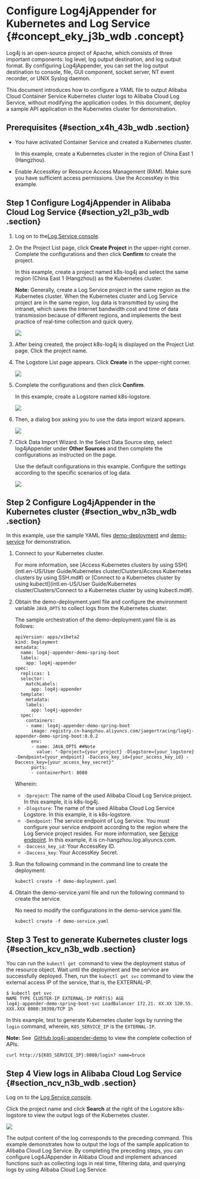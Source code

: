 # Configure Log4jAppender for Kubernetes and Log Service {#concept_eky_j3b_wdb .concept}

Log4j is an open-source project of Apache, which consists of three important components: log level, log output destination, and log output format. By configuring Log4jAppender, you can set the log output destination to console, file, GUI component, socket server, NT event recorder, or UNIX Syslog daemon.

This document introduces how to configure a YAML file to output Alibaba Cloud Container Service Kubernetes cluster logs to Alibaba Cloud Log Service, without modifying the application codes. In this document, deploy a sample API application in the Kubernetes cluster for demonstration.

## Prerequisites {#section_x4h_43b_wdb .section}

-   You have activated Container Service and created a Kubernetes cluster.

    In this example, create a Kubernetes cluster in the region of China East 1 \(Hangzhou\).

-   Enable AccessKey or Resource Access Management \(RAM\). Make sure you have sufficient access permissions. Use the AccessKey in this example.

## Step 1 Configure Log4jAppender in Alibaba Cloud Log Service {#section_y2l_p3b_wdb .section}

1.  Log on to the[Log Service console](https://sls.console.aliyun.com/).
2.  On the Project List page, click **Create Project** in the upper-right corner. Complete the configurations and then click **Confirm** to create the project.

    In this example, create a project named k8s-log4j and select the same region \(China East 1 \(Hangzhou\)\) as the Kubernetes cluster.

    **Note:** Generally, create a Log Service project in the same region as the Kubernetes cluster. When the Kubernetes cluster and Log Service project are in the same region, log data is transmitted by using the intranet, which saves the Internet bandwidth cost and time of data transmission because of different regions, and implements the best practice of real-time collection and quick query.

    ![](http://static-aliyun-doc.oss-cn-hangzhou.aliyuncs.com/assets/img/6944/15330267944689_en-US.png)

3.  After being created, the project k8s-log4j is displayed on the Project List page. Click the project name.
4.  The Logstore List page appears. Click **Create** in the upper-right corner.

    ![](http://static-aliyun-doc.oss-cn-hangzhou.aliyuncs.com/assets/img/6944/15330267944690_en-US.png)

5.  Complete the configurations and then click **Confirm**.

    In this example, create a Logstore named k8s-logstore.

    ![](http://static-aliyun-doc.oss-cn-hangzhou.aliyuncs.com/assets/img/6944/15330267954691_en-US.png)

6.  Then, a dialog box asking you to use the data import wizard appears.

    ![](http://static-aliyun-doc.oss-cn-hangzhou.aliyuncs.com/assets/img/6944/15330267954692_en-US.png)

7.  Click Data Import Wizard. In the Select Data Source step, select log4jAppender under **Other Sources** and then complete the configurations as instructed on the page.

    Use the default configurations in this example. Configure the settings according to the specific scenarios of log data.

    ![](http://static-aliyun-doc.oss-cn-hangzhou.aliyuncs.com/assets/img/6944/15330267954693_en-US.png)


## Step 2 Configure Log4jAppender in the Kubernetes cluster {#section_wbv_n3b_wdb .section}

In this example, use the sample YAML files [demo-deployment](https://github.com/brucewu-fly/log4j-appender-demo-spring-boot/blob/master/k8s/demo-deployment.yaml) and [demo-service](https://github.com/brucewu-fly/log4j-appender-demo-spring-boot/blob/master/k8s/demo-service.yaml) for demonstration.

1.  Connect to your Kubernetes cluster.

    For more information, see [Access Kubernetes clusters by using SSH](intl.en-US/User Guide/Kubernetes cluster/Clusters/Access Kubernetes clusters by using SSH.md#) or [Connect to a Kubernetes cluster by using kubectl](intl.en-US/User Guide/Kubernetes cluster/Clusters/Connect to a Kubernetes cluster by using kubectl.md#).

2.  Obtain the demo-deployment.yaml file and configure the environment variable `JAVA_OPTS` to collect logs from the Kubernetes cluster.

    The sample orchestration of the demo-deployment.yaml file is as follows:

    ```
    apiVersion: apps/v1beta2
    kind: Deployment
    metadata:
      name: log4j-appender-demo-spring-boot
      labels:
        app: log4j-appender
    spec:
      replicas: 1
      selector:
        matchLabels:
          app: log4j-appender
      template:
        metadata:
        labels:
          app: log4j-appender
      spec:
        containers:
        - name: log4j-appender-demo-spring-boot
          image: registry.cn-hangzhou.aliyuncs.com/jaegertracing/log4j-appender-demo-spring-boot:0.0.2
          env:
          - name: JAVA_OPTS ##Note
            value: "-Dproject={your_project} -Dlogstore={your_logstore} -Dendpoint={your_endpoint} -Daccess_key_id={your_access_key_id} -Daccess_key={your_access_key_secret}"
          ports:
          - containerPort: 8080
    ```

    Wherein:

    -   `-Dproject`: The name of the used Alibaba Cloud Log Service project. In this example, it is k8s-log4j.
    -   `-Dlogstore`: The name of the used Alibaba Cloud Log Service Logstore. In this example, it is k8s-logstore.
    -   `-Dendpoint`: The service endpoint of Log Service. You must configure your service endpoint according to the region where the Log Service project resides. For more information, see [Service endpoint](https://www.alibabacloud.com/help/zh/doc-detail/29008.htm). In this example, it is cn-hangzhou.log.aliyuncs.com.
    -   `-Daccess_key_id`: Your AccessKey ID.
    -   `-Daccess_key`: Your AccessKey Secret.
3.  Run the following command in the command line to create the deployment:

    ```
    kubectl create -f demo-deployment.yaml
    ```

4.  Obtain the demo-service.yaml file and run the following command to create the service.

    No need to modify the configurations in the demo-service.yaml file.

    ```
    kubectl create -f demo-service.yaml
    ```


## Step 3 Test to generate Kubernetes cluster logs {#section_kcv_n3b_wdb .section}

You can run the `kubectl get`  command to view the deployment status of the resource object. Wait until the deployment and the service are successfully deployed. Then, run the `kubectl get svc` command to view the external access IP of the service, that is, the EXTERNAL-IP.

```
$ kubectl get svc
NAME TYPE CLUSTER-IP EXTERNAL-IP PORT(S) AGE
log4j-appender-demo-spring-boot-svc LoadBalancer 172.21. XX.XX 120.55. XXX.XXX 8080:30398/TCP 1h
```

In this example, test to generate Kubernetes cluster logs by running the `login` command, wherein, `K8S_SERVICE_IP` is the `EXTERNAL-IP`.

**Note:** See  [GitHub log4j-appender-demo](https://github.com/brucewu-fly/log4j-appender-demo-spring-boot) to view the complete collection of APIs.

```
curl http://${K8S_SERVICE_IP}:8080/login? name=bruce
```

## Step 4 View logs in Alibaba Cloud Log Service {#section_ncv_n3b_wdb .section}

Log on to the [Log Service console](https://sls.console.aliyun.com/).

Click the project name and click **Search** at the right of the Logstore k8s-logstore to view the output logs of the Kubernetes cluster.

![](http://static-aliyun-doc.oss-cn-hangzhou.aliyuncs.com/assets/img/6944/15330267954694_en-US.png)

The output content of the log corresponds to the preceding command. This example demonstrates how to output the logs of the sample application to Alibaba Cloud Log Service. By completing the preceding steps, you can configure Log4JAppender in Alibaba Cloud and implement advanced functions such as collecting logs in real time, filtering data, and querying logs by using Alibaba Cloud Log Service.

